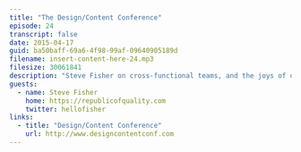 ```yaml
---
title: "The Design/Content Conference"
episode: 24
transcript: false
date: 2015-04-17
guid: ba50baff-69a6-4f98-99af-09640905189d
filename: insert-content-here-24.mp3
filesize: 30061841
description: "Steve Fisher on cross-functional teams, and the joys of organizing and promoting a new conference."
guests: 
  - name: Steve Fisher
    home: https://republicofquality.com
    twitter: hellofisher
links: 
  - title: "Design/Content Conference"
    url: http://www.designcontentconf.com
---
```

